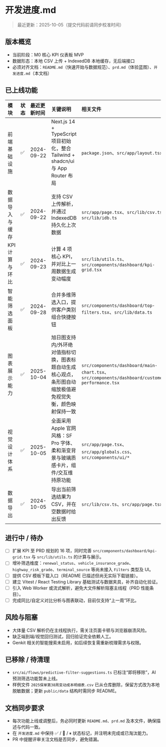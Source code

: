 # 开发进度.md

> 最近更新：2025-10-05（提交代码前请同步校准时间）

## 版本概览
- 当前阶段：M0 核心 KPI 仪表板 MVP
- 数据形态：本地 CSV 上传 + IndexedDB 本地缓存，无后端接口
- 必须对齐文档：`README.md`（快速开始与数据规范）、`prd.md`（体验蓝图）、`开发进度.md`（本文档）

## 已上线功能
| 模块 | 状态 | 最近更新时间 | 关键说明 | 相关文件 |
| :--- | :--- | :--- | :--- | :--- |
| 前端基础设施 | ✅ | 2024-09-22 | Next.js 14 + TypeScript 项目初始化，整合 Tailwind + shadcn/ui 与 App Router 布局 | `package.json`、`src/app/layout.tsx` |
| 数据导入与缓存 | ✅ | 2024-09-22 | 支持 CSV 上传解析，并通过 IndexedDB 持久化上次数据 | `src/app/page.tsx`、`src/lib/csv.ts`、`src/lib/idb.ts` |
| KPI 计算与环比 | ✅ | 2024-09-23 | 计算 4 项核心 KPI，并对比上一周数据生成变动幅度 | `src/lib/utils.ts`、`src/components/dashboard/kpi-grid.tsx` |
| 智能筛选面板 | ✅ | 2024-09-28 | 合并多维筛选入口，提供客户类别组合快捷按钮 | `src/components/dashboard/top-filters.tsx`、`src/lib/data.ts` |
| 图表展示能力 | ✅ | 2025-10-04 | 旭日图支持内/外环绝对值指标切换，图表标题自动生成核心观点，条形图自动缩放极值避免视觉失衡，颜色映射保持一致 | `src/components/dashboard/main-chart.tsx`、`src/components/dashboard/customer-performance.tsx` |
| 视觉设计体系 | ✅ | 2025-10-05 | 全面采用 Apple 官网风格：SF Pro 字体、柔和渐变背景与玻璃质感卡片，组件/交互维持原功能 | `src/app/page.tsx`、`src/app/globals.css`、`src/components/ui/*` |
| 数据导出 | ✅ | 2024-10-05 | 导出当前筛选结果为 CSV，并在空数据时给出反馈 | `src/lib/csv.ts`、`src/app/page.tsx` |

## 进行中 / 待办
- [ ] 扩展 KPI 至 PRD 规划的 16 项，同时完善 `src/components/dashboard/kpi-grid.tsx` 与 `src/lib/utils.ts` 的计算与展示。
- [ ] 增补筛选维度：`renewal_status`、`vehicle_insurance_grade`、`highway_risk_grade`、`terminal_source` 等尚未接入 `Filters` 类型及 UI。
- [ ] 提供 CSV 模板下载入口（README 已描述但尚无实际下载链接）。
- [ ] 建立 Vitest / React Testing Library 基础测试与数据夹具，补齐自动化验证。
- [ ] 引入 Web Worker 或流式解析，避免大文件解析阻塞主线程（PRD 性能条目）。
- [ ] 完成同比/自定义对比分析与图表联动，目前仅支持“上一周”环比。

## 风险与阻塞
- 大体量 CSV 解析仍在主线程执行，需关注页面卡顿与浏览器崩溃风险。
- 缺乏端到端/视觉回归测试，回归验证完全依赖人工。
- Genkit 相关的智能搜索未启用，如后续恢复需重新梳理需求与权限。

## 已移除 / 待清理
- `src/ai/flows/predictive-filter-suggestions.ts` 已标注“即将移除”，AI 预测筛选功能暂未上线。
- 样例文件 `2025保单第38周变动成本明细表.csv` 已从仓库删除，保留方式改为本地脱敏数据；更新 `public/data` 结构时需同步 README。

## 文档同步要求
- 每次功能上线或调整后，务必同时更新 `README.md`、`prd.md` 及本文件，确保描述与代码一致。
- 在 `开发进度.md` 中保持 ✅ / 🚧 / ⏸ 状态标记，并注明未完成或已淘汰能力。
- PR 中提醒评审关注文档是否同步，避免错漏。
